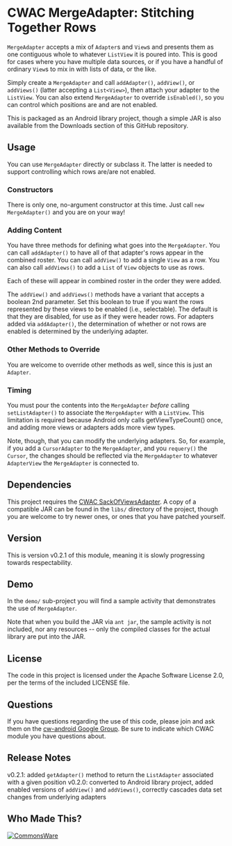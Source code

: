 CWAC MergeAdapter: Stitching Together Rows
==========================================

`MergeAdapter` accepts a mix of `Adapter`s and `View`s and
presents them as one contiguous whole to whatever `ListView`
it is poured into. This is good for cases where you have
multiple data sources, or if you have a handful of ordinary
`View`s to mix in with lists of data, or the like.

Simply create a `MergeAdapter` and call `addAdapter()`,
`addView()`, or `addViews()` (latter accepting a `List<View>`),
then attach your adapter to the `ListView`. You can also
extend `MergeAdapter` to override `isEnabled()`, so you can
control which positions are and are not enabled.

This is packaged as an Android library project, though a simple
JAR is also available from the Downloads section of this
GitHub repository.

Usage
-----
You can use `MergeAdapter` directly or subclass it. The
latter is needed to support controlling which rows are/are
not enabled.

### Constructors

There is only one, no-argument constructor at this time. Just
call `new MergeAdapter()` and you are on your way!

### Adding Content

You have three methods for defining what goes into the
`MergeAdapter`. You can call `addAdapter()` to have all of that
adapter's rows appear in the combined roster. You can call
`addView()` to add a single `View` as a row. You can also call
`addViews()` to add a `List` of `View` objects to use as rows.

Each of these will appear in combined roster in the order
they were added.

The `addView()` and `addViews()` methods have a variant that
accepts a boolean 2nd parameter. Set this boolean to true if you
want the rows represented by these views to be enabled (i.e.,
selectable). The default is that they are disabled, for use
as if they were header rows. For adapters added via `addAdapter()`,
the determination of whether or not rows are enabled is determined
by the underlying adapter.

### Other Methods to Override

You are welcome to override other methods as well, since this
is just an `Adapter`.

### Timing

You must pour the contents into the `MergeAdapter` *before*
calling `setListAdapter()` to associate the `MergeAdapter`
with a `ListView`. This limitation is required because Android
only calls getViewTypeCount() once, and adding more views or
adapters adds more view types.

Note, though, that you can modify the underlying adapters. So,
for example, if you add a `CursorAdapter` to the `MergeAdapter`,
and you `requery()` the `Cursor`, the changes should be reflected
via the `MergeAdapter` to whatever `AdapterView` the `MergeAdapter`
is connected to.

Dependencies
------------
This project requires the [CWAC SackOfViewsAdapter][sacklist].
A copy of a compatible JAR can be found in the `libs/` directory of
the project, though you are welcome to try newer ones, or
ones that you have patched yourself.

Version
-------
This is version v0.2.1 of this module, meaning it is slowly
progressing towards respectability.

Demo
----
In the `demo/` sub-project you will find
a sample activity that demonstrates the use of `MergeAdapter`.

Note that when you build the JAR via `ant jar`, the sample
activity is not included, nor any resources -- only the
compiled classes for the actual library are put into the JAR.

License
-------
The code in this project is licensed under the Apache
Software License 2.0, per the terms of the included LICENSE
file.

Questions
---------
If you have questions regarding the use of this code, please
join and ask them on the [cw-android Google Group][gg]. Be sure to
indicate which CWAC module you have questions about.

Release Notes
-------------
v0.2.1: added `getAdapter()` method to return the `ListAdapter` associated with a given position
v0.2.0: converted to Android library project, added enabled versions of `addView()` and `addViews()`, correctly cascades data set changes from underlying adapters

Who Made This?
--------------
<a href="http://commonsware.com">![CommonsWare](http://commonsware.com/images/logo.png)</a>

[gg]: http://groups.google.com/group/cw-android
[sacklist]: http://github.com/commonsguy/cwac-sacklist/tree/master
